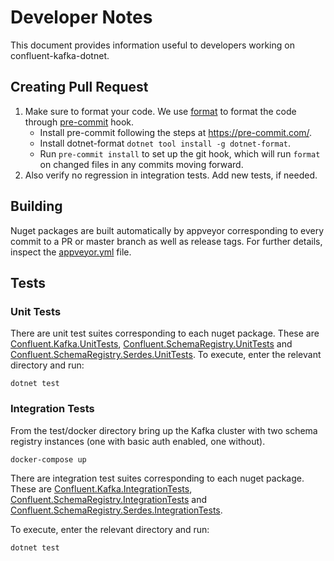 # Developer Notes

This document provides information useful to developers working on confluent-kafka-dotnet.

## Creating Pull Request

1. Make sure to format your code. We use [format](https://github.com/dotnet/format) to format the code through [pre-commit](https://pre-commit.com/) hook.
    * Install pre-commit following the steps at https://pre-commit.com/.
    * Install dotnet-format `dotnet tool install -g dotnet-format`.
    * Run `pre-commit install` to set up the git hook, which will run `format` on changed files in any commits moving forward.
2. Also verify no regression in integration tests. Add new tests, if needed.

## Building

Nuget packages are built automatically by appveyor corresponding to every commit to a PR or master branch as well as release tags. For further details, inspect the [appveyor.yml](appveyor.yml) file.


## Tests

### Unit Tests

There are unit test suites corresponding to each nuget package. These are [Confluent.Kafka.UnitTests](test/Confluent.Kafka.UnitTests),
[Confluent.SchemaRegistry.UnitTests](test/Confluent.SchemaRegistry.UnitTests) and
[Confluent.SchemaRegistry.Serdes.UnitTests](test/Confluent.SchemaRegistry.Serdes.UnitTests). To execute, enter the
relevant directory and run:

```
dotnet test
```

### Integration Tests

From the test/docker directory bring up the Kafka cluster with two schema registry instances (one with basic auth enabled, one without).

```
docker-compose up
```

There are integration test suites corresponding to each nuget package. These are [Confluent.Kafka.IntegrationTests](test/Confluent.Kafka.IntegrationTests),
[Confluent.SchemaRegistry.IntegrationTests](test/Confluent.SchemaRegistry.IntegrationTests) and
[Confluent.SchemaRegistry.Serdes.IntegrationTests](test/Confluent.SchemaRegistry.Serdes.IntegrationTests).

To execute, enter the relevant directory and run:

```
dotnet test
```
